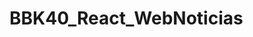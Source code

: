# BBK40_React_WebNoticias
<!-- Intsalacion:
# 1. Crear el proyecto con Vite
npm create vite@latest

# 2. Entra en el directorio del proyecto
cd React_Pagina_Personal

# 3. Instala dependencias
npm install

# 4. Inicia el servidor de desarrollo
npm run dev

# 5. Instala React Router DOM
npm install react-router-dom

# 6. Instala SASS como dependencia de desarrollo
npm install -D sass

# 7. Instala ANXIOS como dependencia de desarrollo
npm install axios
 
 ----------------------------------------------------------------------

 - Página de noticias: Vamos a englobar todo lo visto estos días con un miniproyecto con React utilizando News API 

1. Implementa React Router en tu página
    /home. Home de la app (temática libre)
    /form. Formulario para crear noticia
    /list. Lista detallada de noticias 

-----------------------------------

Componentes mínimos

- Header

- Home

- Form
    - Formulario de alta de nueva noticia. 
    - Guardar formulario en el local storage
    - Tras dar de alta debes redirigir a ListNews

- ListNews 
    - Pinta las noticias

Footer
-----------------------------------------------
Utilizar context
Utilizar SASS
Readme Excelente!!!

------------------------------------------
1.2. Extra
Implementar un buen diseño
Que sea responsive -->

